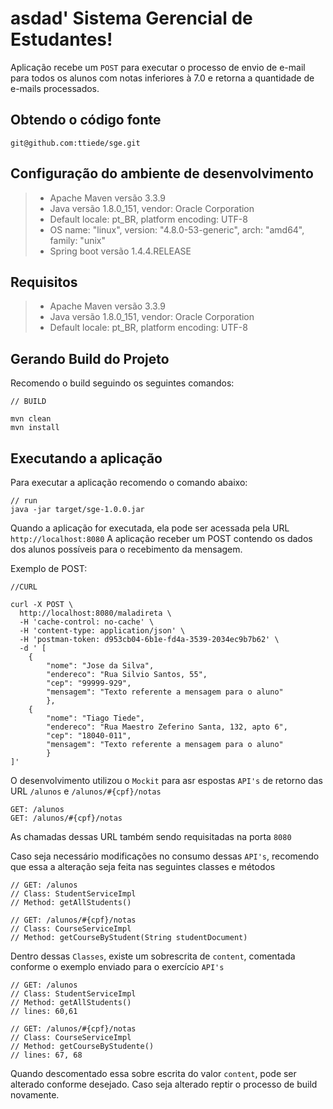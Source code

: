 asdad'
Sistema Gerencial de Estudantes!
===================

Aplicação recebe um `POST` para executar o processo de envio de e-mail para todos os alunos com notas
inferiores à 7.0 e retorna a quantidade de e-mails processados. 


Obtendo o código fonte
-------------
```
git@github.com:ttiede/sge.git
```


Configuração do ambiente de desenvolvimento
-------------
> - Apache Maven  versão 3.3.9
> - Java versão 1.8.0_151, vendor: Oracle Corporation
> - Default locale: pt_BR, platform encoding: UTF-8
> - OS name: "linux", version: "4.8.0-53-generic", arch: "amd64", family: "unix"
> - Spring boot  versão 1.4.4.RELEASE  

Requisitos
-------------
> - Apache Maven  versão 3.3.9
> - Java versão 1.8.0_151, vendor: Oracle Corporation
> - Default locale: pt_BR, platform encoding: UTF-8

Gerando Build do Projeto
-------------

Recomendo o build seguindo os seguintes comandos:

``` 
// BUILD

mvn clean
mvn install
```

Executando a aplicação
-------------

Para executar a aplicação recomendo o comando abaixo:

``` 
// run
java -jar target/sge-1.0.0.jar
```

Quando a aplicação for executada,  ela pode ser acessada pela URL ```http://localhost:8080```
A aplicação receber um POST contendo os dados dos alunos possíveis para o recebimento da mensagem.

Exemplo de POST:

```
//CURL

curl -X POST \
  http://localhost:8080/maladireta \
  -H 'cache-control: no-cache' \
  -H 'content-type: application/json' \
  -H 'postman-token: d953cb04-6b1e-fd4a-3539-2034ec9b7b62' \
  -d ' [
 	{
 		"nome": "Jose da Silva",
 		"endereco": "Rua Silvio Santos, 55",
 		"cep": "99999-929",
 		"mensagem": "Texto referente a mensagem para o aluno"
 		},
 	{
 		"nome": "Tiago Tiede",
 		"endereco": "Rua Maestro Zeferino Santa, 132, apto 6",
 		"cep": "18040-011",
 		"mensagem": "Texto referente a mensagem para o aluno"
 		}
]'
```


O desenvolvimento utilizou o `Mockit`  para asr espostas `API's` de retorno das URL  `/alunos` e `/alunos/#{cpf}/notas `


```
GET: /alunos
GET: /alunos/#{cpf}/notas

```  

As chamadas dessas URL também sendo requisitadas na porta `8080`


Caso seja necessário modificações no consumo dessas `API's`,  recomendo que essa a alteração seja feita nas seguintes classes e métodos

``` 
// GET: /alunos
// Class: StudentServiceImpl
// Method: getAllStudents() 
```


``` 
// GET: /alunos/#{cpf}/notas
// Class: CourseServiceImpl
// Method: getCourseByStudent(String studentDocument) 
```


Dentro dessas `Classes`, existe um sobrescrita de `content`, comentada conforme o exemplo enviado para o exercício `API's`


``` 
// GET: /alunos
// Class: StudentServiceImpl
// Method: getAllStudents() 
// lines: 60,61
```


``` 
// GET: /alunos/#{cpf}/notas
// Class: CourseServiceImpl
// Method: getCourseByStudente() 
// lines: 67, 68
```


Quando descomentado essa sobre escrita do valor `content`, pode ser alterado conforme desejado. Caso seja alterado reptir o processo de build novamente.
